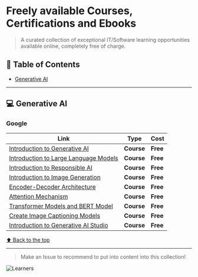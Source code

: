# Freely available Courses, Certifications and Ebooks

> A curated collection of exceptional IT/Software learning opportunities available online, completely free of charge.

## 📕 Table of Contents

* [Generative AI](#-generative-ai)

---

## 💻 Generative AI

### Google

| Link | Type | Cost |
| ----- | :-----: | -----
| [Introduction to Generative AI](https://www.cloudskillsboost.google/course_templates/536) | **Course** | **Free**
| [Introduction to Large Language Models](https://www.cloudskillsboost.google/course_templates/539) | **Course** | **Free**
| [Introduction to Responsible AI](https://www.cloudskillsboost.google/course_templates/554) | **Course** | **Free**
| [Introduction to Image Generation](https://www.cloudskillsboost.google/course_templates/541) | **Course** | **Free**
| [Encoder-Decoder Architecture](https://www.cloudskillsboost.google/course_templates/543) | **Course** | **Free**
| [Attention Mechanism](https://www.cloudskillsboost.google/course_templates/537) | **Course** | **Free**
| [Transformer Models and BERT Model](https://www.cloudskillsboost.google/course_templates/538) | **Course** | **Free**
| [Create Image Captioning Models](https://www.cloudskillsboost.google/course_templates/542) | **Course** | **Free**
| [Introduction to Generative AI Studio](https://www.cloudskillsboost.google/course_templates/552) | **Course** | **Free**

[⬆ Back to the top](#-table-of-contents)

---
> Make an Issue to recommend to put into content into this collection!

![Learners](https://api.visitorbadge.io/api/visitors?path=https%3A%2F%2Fgithub.com%2FGhaiyur%2Ffree-courses-certifications&label=Learners&countColor=%23263759&style=flat&labelStyle=none)
